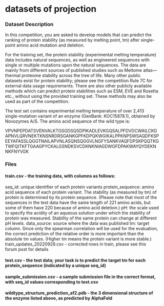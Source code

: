 # datasets of projection


### Dataset Description
In this competition, you are asked to develop models that can predict the ranking of protein stability (as measured by melting point, tm) after single-point amino acid mutation and deletion.

For the training set, the protein stability (experimental melting temperature) data includes natural sequences, as well as engineered sequences with single or multiple mutations upon the natural sequences. The data are mainly from different sources of published studies such as Meltome atlas—thermal proteome stability across the tree of life. Many other public datasets exist for protein stability; please see the competition Rule 7C for external data usage requirements. There are also other publicly available methods which can predict protein stabilities such as ESM, EVE and Rosetta etc., without using the provided training set. These methods may also be used as part of the competition.

The test set contains experimental melting temperature of over 2,413 single-mutation variant of an enzyme (GenBank: KOC15878.1), obtained by Novozymes A/S. The amino acid sequence of the wild type is:

VPVNPEPDATSVENVALKTGSGDSQSDPIKADLEVKGQSALPFDVDCWAILCKGAPNVLQRVNEKTKNSNRDRSGANKGPFKDPQKWGIKALPPKNPSWSAQDFKSPEEYAFASSLQGGTNAILAPVNLASQNSQGGVLNGFYSANKVAQFDPSKPQQTKGTWFQITKFTGAAGPYCKALGSNDKSVCDKNKNIAGDWGFDPAKWAYQYDEKNNKFNYVGK

### Files

#### train.csv - the training data, with columns as follows:
seq_id: unique identifier of each protein variants
protein_sequence: amino acid sequence of each protein variant. The stability (as measured by tm) of protein is determined by its protein sequence. (Please note that most of the sequences in the test data have the same length of 221 amino acids, but some of them have 220 because of amino acid deletion.)
pH: the scale used to specify the acidity of an aqueous solution under which the stability of protein was measured. Stability of the same protein can change at different pH levels.
data_source: source where the data was published
tm: target column. Since only the spearman correlation will be used for the evaluation, the correct prediction of the relative order is more important than the absolute tm values. (Higher tm means the protein variant is more stable.)
train_updates_20220929.csv - corrected rows in train, please see this forum post for details

#### test.csv - the test data; your task is to predict the target tm for each protein_sequence (indicated by a unique seq_id)

#### sample_submission.csv - a sample submission file in the correct format, with seq_id values corresponding to test.csv

#### wildtype_structure_prediction_af2.pdb - the 3 dimensional structure of the enzyme listed above, as predicted by AlphaFold
